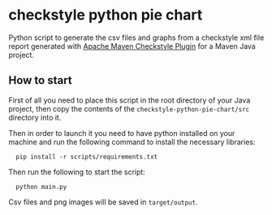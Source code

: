 # checkstyle python pie chart

Python script to generate the csv files and graphs from a checkstyle xml file report generated with [Apache Maven Checkstyle Plugin](https://maven.apache.org/plugins/maven-checkstyle-plugin/index.html) for a Maven Java project.

## How to start
First of all you need to place this script in the root directory of your Java project, then copy the contents of the
```checkstyle-python-pie-chart/src``` directory into it.

Then in order to launch it you need to have python installed on your machine and run the following command
to install the necessary libraries:
```shell
  pip install -r scripts/requirements.txt
  ```
Then run the following to start the script:
```shell
  python main.py
  ```
Csv files and png images will be saved in ```target/output```.
